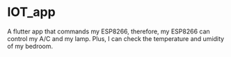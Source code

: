 # IOT_app
A flutter app that commands my ESP8266, therefore, my ESP8266 can control my A/C and my lamp. Plus, I can check the temperature and umidity of my bedroom.
